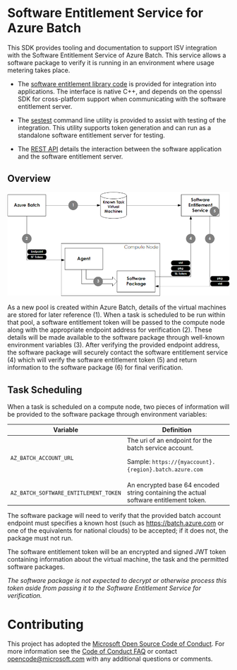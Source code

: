 # Software Entitlement Service for Azure Batch

This SDK provides tooling and documentation to support ISV integration with the Software Entitlement Service of Azure Batch. This service allows a software package to verify it is running in an environment where usage metering takes place.

* The [software entitlement library code](src/Microsoft.Azure.Batch.SoftwareEntitlement.Client.Native) is provided for integration into applications.  The interface is native C++, and depends on the openssl SDK for cross-platform support when communicating with the software entitlement server. 

* The [sestest](src/sestest) command line utility is provided to assist with testing of the integration. This utility supports token generation and can run as a standalone software entitlement server for testing.

* The [REST API](src/Microsoft.Azure.Batch.SoftwareEntitlement.Server) details the interaction between the software application and the software entitlement server.

## Overview

<img src="img/interaction.png">

As a new pool is created within Azure Batch, details of the virtual machines are stored for later reference (1). When a task is scheduled to be run within that pool, a software entitlement token will be passed to the compute node along with the appropriate endpoint address for verification (2). These details will be made available to the software package through well-known environment variables (3). After verifying the provided endpoint address, the software package will securely contact the software entitlement service (4) which will verify the software entitlement token (5) and return information to the software package (6) for final verification.

## Task Scheduling

When a task is scheduled on a compute node, two pieces of information will be provided to the software package through environment variables:

| Variable                              | Definition                                                                                                        |
| ------------------------------------- | ----------------------------------------------------------------------------------------------------------------- |
| `AZ_BATCH_ACCOUNT_URL`                | The uri of an endpoint for the batch service account. <p/> Sample: `https://{myaccount}.{region}.batch.azure.com` |
| `AZ_BATCH_SOFTWARE_ENTITLEMENT_TOKEN` | An encrypted base 64 encoded string containing the actual software entitlement token.                             |

The software package will need to verify that the provided batch account endpoint must specifies a known host (such as https://batch.azure.com or one of the equivalents for national clouds) to be accepted; if it does not, the package must not run.

The software entitlement token will be an encrypted and signed JWT token containing information about the virtual machine, the task and the permitted software packages.

*The software package is not expected to decrypt or otherwise process this token aside from passing it to the Software Entitlement Service for verification.*

# Contributing

This project has adopted the [Microsoft Open Source Code of Conduct](https://opensource.microsoft.com/codeofconduct/). For more information see the [Code of Conduct FAQ](https://opensource.microsoft.com/codeofconduct/faq/) or contact [opencode@microsoft.com](mailto:opencode@microsoft.com) with any additional questions or comments.
